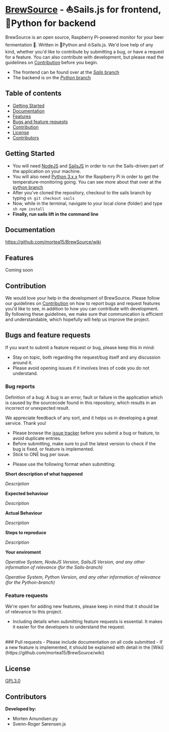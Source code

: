 # [BrewSource](http://brewsource.no) - :sailboat:Sails.js for frontend, :snake:Python for backend

BrewSource is an open source, Raspberry Pi-powered monitor for your beer fermentation :beers:. Written in :snake:Python and :sailboat:Sails.js. We'd love help of any kind, whether you'd like to contribute by submitting a bug, or have a request for a feature. You can also contribute with development, but please read the guidelines on [Contribution](#contribution) before you begin.

- The frontend can be found over at the [_Sails_ branch](https://github.com/mortea15/BrewSource/tree/sails)
- The backend is on the [_Python_ branch](https://github.com/mortea15/BrewSource/tree/python)

## Table of contents
- [Getting Started](#getting-started)
- [Documentation](#documentation)
- [Features](#features)
- [Bugs and feature requests](#bugs-and-feature-requests)
- [Contribution](#contribution)
- [License](#license)
- [Contributors](#contributors)

## Getting Started
- You will need [NodeJS](https://nodejs.org/en/) and [SailsJS](http://sailsjs.com/get-started) in order to run the Sails-driven part of the application on your machine.
- You will also need [Python 3.x.x](https://www.python.org/downloads/) for the Raspberry Pi in order to get the temperature-monitoring going. You can see more about that over at the [python branch](https://github.com/mortea15/BrewSource/tree/python)
- After you've cloned the repository, checkout to the sails branch by typing
``sh
git checkout sails
``
- Now, while in the terminal, navigate to your local clone (folder) and type
``sh
npm install
``
- **Finally, run sails lift in the command line**

## Documentation
https://github.com/mortea15/BrewSource/wiki

## Features 
Coming soon

## Contribution
We would love your help in the development of BrewSource. Please follow our guidelines on [Contribution](#contribution) on how to report bugs and request features you'd like to see, in addition to how you can contribute with development.
By following these guidelines, we make sure that communication is efficient and understandable, which hopefully will help us improve the project.

## Bugs and feature requests
If you want to submit a feature request or bug, please keep this in mind:
- Stay on topic, both regarding the request/bug itself and any discussion around it.
- Please avoid opening issues if it involves lines of code you do not understand.

### Bug reports
Definition of a bug:
A bug is an error, fault or failure in the application which is caused by the sourcecode found in this repository, which results in an incorrect or unexpected result.

We appreciate feedback of any sort, and it helps us in developing a great service. Thank you!
- Please browse the [issue tracker](https://github.com/mortea15/BrewSource/issues) before you submit a bug or feature, to avoid duplicate entries.
- Before submitting, make sure to pull the latest version to check if the bug is fixed, or feature is implemented.
- Stick to ONE bug per issue.
* Please use the following format when submitting:

**Short description of what happened**

*Description*

**Expected behaviour**

*Description*

**Actual Behaviour**

*Description*

**Steps to reproduce**

*Description*

**Your enviroment**

*Operative System, NodeJS Version, SailsJS Version, and any other information of relevance (for the Sails-branch)*

*Operative System, Python Version, and any other information of relevance (for the Python-branch)*

### Feature requests
We're open for adding new features, please keep in mind that it should be of relevance to this project.
- Including details when submitting feature requests is essential. It makes it easier for the developers to understand the request.

<br>
### Pull requests 
- Please include documentation on all code submitted
- If a new feature is implemented, it should be explained with detail in the [Wiki](https://github.com/mortea15/BrewSource/wiki)

## License
[GPL3.0](https://github.com/mortea15/BrewSource/blob/master/LICENSE)

## Contributors
**Developed by:**
- Morten Amundsen.py
- Svenn-Roger Sørensen.js
